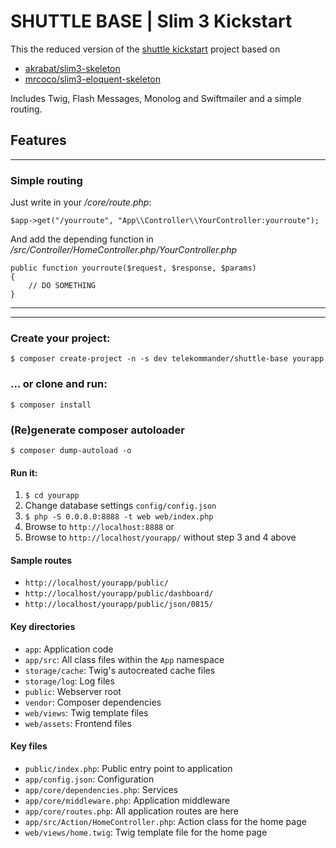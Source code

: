 # SHUTTLE BASE | Slim 3 Kickstart

This the reduced version of the [shuttle kickstart](https://github.com/telekommander/shuttle) project based on

* [akrabat/slim3-skeleton](https://github.com/akrabat/slim3-skeleton)
* [mrcoco/slim3-eloquent-skeleton](https://github.com/mrcoco/slim3-eloquent-skeleton)

Includes Twig, Flash Messages, Monolog and Swiftmailer and a simple routing.

## Features

----------

### Simple routing

Just write in your */core/route.php*:

    $app->get("/yourroute", "App\\Controller\\YourController:yourroute");

And add the depending function in */src/Controller/HomeController.php/YourController.php*

	public function yourroute($request, $response, $params)
	{
	    // DO SOMETHING
	}

----------

----------

### Create your project:

    $ composer create-project -n -s dev telekommander/shuttle-base yourapp

### ... or clone and run:

    $ composer install

### (Re)generate composer autoloader

    $ composer dump-autoload -o

#### Run it:

1. `$ cd yourapp`
2. Change database settings `config/config.json`
3. `$ php -S 0.0.0.0:8888 -t web web/index.php`
4. Browse to `http://localhost:8888` 
or
6. Browse to `http://localhost/yourapp/` without step 3 and 4 above

#### Sample routes

* `http://localhost/yourapp/public/`
* `http://localhost/yourapp/public/dashboard/`
* `http://localhost/yourapp/public/json/0815/`

#### Key directories

* `app`: Application code
* `app/src`: All class files within the `App` namespace
* `storage/cache`: Twig's autocreated cache files
* `storage/log`: Log files
* `public`: Webserver root
* `vendor`: Composer dependencies
* `web/views`: Twig template files
* `web/assets`: Frontend files

#### Key files

* `public/index.php`: Public entry point to application
* `app/config.json`: Configuration
* `app/core/dependencies.php`: Services
* `app/core/middleware.php`: Application middleware
* `app/core/routes.php`: All application routes are here
* `app/src/Action/HomeController.php`: Action class for the home page
* `web/views/home.twig`: Twig template file for the home page